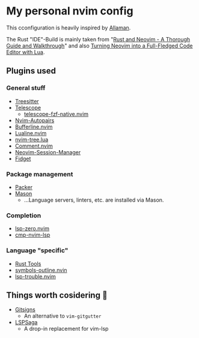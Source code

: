 # My personal nvim config

This cconfiguration is heavily inspired by [Allaman](https://github.com/Allaman/nvim/).

The Rust "IDE"-Build is mainly taken from "[Rust and Neovim - A Thorough Guide and Walkthrough](https://dev.to/rsdlt/rust-and-neovim-a-thorough-guide-and-walkthrough-554o)" and also [Turning Neovim into a Full-Fledged Code Editor with Lua](https://mattermost.com/blog/turning-neovim-into-a-full-fledged-code-editor-with-lua/).

## Plugins used
### General stuff
* [Treesitter](https://github.com/nvim-treesitter/nvim-treesitter)
* [Telescope](https://github.com/nvim-telescope/telescope.nvim)
    * [telescope-fzf-native.nvim](https://github.com/nvim-telescope/telescope-fzf-native.nvim)
* [Nvim-Autopairs](https://github.com/windwp/nvim-autopairs)
* [Bufferline.nvim](https://github.com/akinsho/bufferline.nvim)
* [Lualine.nvim](https://github.com/nvim-lualine/lualine.nvim)
* [nvim-tree.lua](https://github.com/kyazdani42/nvim-tree.lua)
* [Comment.nvim](https://github.com/numToStr/Comment.nvim)
* [Neovim-Session-Manager](https://github.com/Shatur/neovim-session-manager)
* [Fidget](https://github.com/j-hui/fidget.nvim)

### Package management
* [Packer](https://github.com/wbthomason/packer.nvim)
* [Mason](https://github.com/williamboman/mason.nvim)
    * ...Language servers, linters, etc. are installed via Mason.

### Completion 
* [lsp-zero.nvim](https://github.com/VonHeikemen/lsp-zero.nvim)
* [cmp-nvim-lsp](https://github.com/hrsh7th/cmp-nvim-lsp)

### Language "specific"
* [Rust Tools](https://github.com/simrat39/rust-tools.nvim)
* [symbols-outline.nvin](https://github.com/simrat39/symbols-outline.nvim)
* [lsp-trouble.nvim](https://github.com/simrat39/lsp-trouble.nvim)

## Things worth cosidering 🤔
* [Gitsigns](https://github.com/lewis6991/gitsigns.nvim)
    * An alternative to `vim-gitgutter`
* [LSPSaga](https://github.com/glepnir/lspsaga.nvim)
    * A drop-in replacement for vim-lsp

